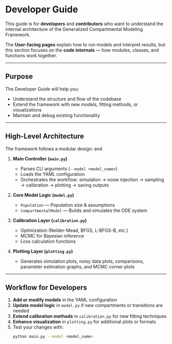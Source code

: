# Developer Guide

This guide is for **developers** and **contributors** who want to understand the internal architecture of the Generalized Compartmental Modeling Framework.

The **User-facing pages** explain how to run models and interpret results, but this section focuses on the **code internals** — how modules, classes, and functions work together.

---

## Purpose

The Developer Guide will help you:
- Understand the structure and flow of the codebase
- Extend the framework with new models, fitting methods, or visualizations
- Maintain and debug existing functionality

---

## High-Level Architecture

The framework follows a modular design: and

1. **Main Controller (`main.py`)**  
   - Parses CLI arguments (`--model <model_name>`)  
   - Loads the YAML configuration  
   - Orchestrates the workflow: simulation → noise injection → sampling → calibration → plotting → saving outputs  

1. **Core Model Logic (`model.py`)**  
   - `Population` — Population size & assumptions  
   - `CompartmentalModel` — Builds and simulates the ODE system  

3. **Calibration Layer (`calibration.py`)**  
   - Optimization (Nelder-Mead, BFGS, L-BFGS-B, etc.)  
   - MCMC for Bayesian inference  
   - Loss calculation functions  

4. **Plotting Layer (`plotting.py`)**  
   - Generates simulation plots, noisy data plots, comparisons, parameter estimation graphs, and MCMC corner plots  

---

## Workflow for Developers

1. **Add or modify models** in the YAML configuration  
2. **Update model logic** in `model.py` if new compartments or transitions are needed  
3. **Extend calibration methods** in `calibration.py` for new fitting techniques  
4. **Enhance visualization** in `plotting.py` for additional plots or formats  
5. Test your changes with:
    ```bash
    python main.py --model <model_name>
    ```
